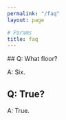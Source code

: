 ```yaml
---
permalink: "/faq"
layout: page

# Params
title: faq
---
```


<div class="faq" markdown="1">
## Q: What floor?

A: Six.

## Q: True?

A: True.
</div>

